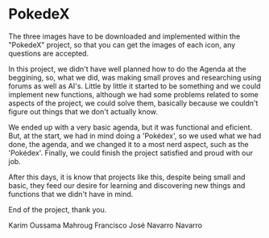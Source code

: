 # PokedeX
The three images have to be downloaded and implemented within the "PokedeX" project, so that you can get the images of each icon, any questions are accepted.

In this project, we didn't have well planned how to do the Agenda at the beggining, so, what we did, was making small proves and researching using forums as well as AI's. Little by little it started to be something and we could implement new functions, although we had some problems related to some aspects of the project, we could solve them, basically because we couldn't figure out things that we don't actually know.

We ended up with a very basic agenda, but it was functional and eficient. But, at the start, we had in mind doing a 'Pokédex', so we used what we had done, the agenda, and we changed it to a most nerd aspect, such as the 'Pokédex'. Finally, we could finish the project satisfied and proud with our job.

After this days, it is know that projects like this, despite being small and basic, they feed our desire for learning and discovering new things and functions that we didn't have in mind.

End of the project, thank you.


Karim Oussama Mahroug
Francisco José Navarro Navarro
